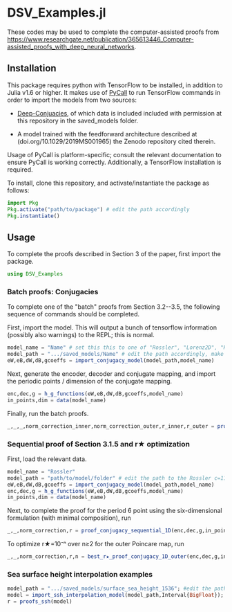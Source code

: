 # DSV_Examples.jl
These codes may be used to complete the computer-assisted proofs from https://www.researchgate.net/publication/365613446_Computer-assisted_proofs_with_deep_neural_networks.

## Installation
This package requires python with TensorFlow to be installed, in addition to Julia v1.6 or higher. It makes use of [PyCall](https://github.com/JuliaPy/PyCall.jl) to run TensorFlow commands in order to import the models from two sources:

- [Deep-Conjuacies](https://github.com/jbramburger/Deep-Conjugacies), of which data is included included with permission at this repository in the saved_models folder. 

- A model trained with the feedforward architecture described at (doi.org/10.1029/2019MS001965) the Zenodo repository cited therein.

Usage of PyCall is platform-specific; consult the relevant documentation to ensure PyCall is working correctly. Additionally, a TensorFlow installation is required.

To install, clone this repository, and activate/instantiate the package as follows:
```julia
import Pkg
Pkg.activate("path/to/package") # edit the path accordingly
Pkg.instantiate()
```

## Usage
To complete the proofs described in Section 3 of the paper, first import the package.

```julia
using DSV_Examples
```

### Batch proofs: Conjugacies

To complete one of the "batch" proofs from Section 3.2--3.5, the following sequence of commands should be completed.

First, import the model. This will output a bunch of tensorflow information (possibly also warnings) to the REPL; this is normal.
```julia
model_name = "Name" # set this this to one of "Rossler", "Lorenz2D", "Kuramoto1D" or "MackeyGlass"
model_path = ".../saved_models/Name" # edit the path accordingly, make sure the model matches with model_name
eW,eB,dW,dB,gcoeffs = import_conjugacy_model(model_path,model_name)
```

Next, generate the encoder, decoder and conjugate mapping, and import the periodic points / dimension of the conjugate mapping.
```julia
enc,dec,g = h_g_functions(eW,eB,dW,dB,gcoeffs,model_name)
in_points,dim = data(model_name)
```

Finally, run the batch proofs.
```julia
_,_,_,norm_correction_inner,norm_correction_outer,r_inner,r_outer = proofs_conjugacies(enc,dec,g,in_points,r★,dim)  # set r★ as in the paper.
```

### Sequential proof of Section 3.1.5 and r★ optimization
First, load the relevant data.
```julia
model_name = "Rossler"
model_path = "path/to/model/folder" # edit the path to the Rossler c=11 model folder.
eW,eB,dW,dB,gcoeffs = import_conjugacy_model(model_path,model_name)
enc,dec,g = h_g_functions(eW,eB,dW,dB,gcoeffs,model_name)
in_points,dim = data(model_name)
```

Next, to complete the proof for the period 6 point using the six-dimensional formulation (with minimal composition), run 
````julia
_,_,norm_correction,r = proof_conjugacy_sequential_1D(enc,dec,g,in_points[6],1E-8)
````

To optimize r★=10⁻ⁿ over n≥2 for the outer Poincare map, run 
```julia
_,_,norm_correction,r,n = best_r★_proof_conjugacy_1D_outer(enc,dec,g,in_points[6])
```

### Sea surface height interpolation examples
```julia
model_path = ".../saved_models/surface_sea_height_1536"; #edit the path accordingly
model = import_ssh_interpolation_model(model_path,Interval{BigFloat});
r = proofs_ssh(model)